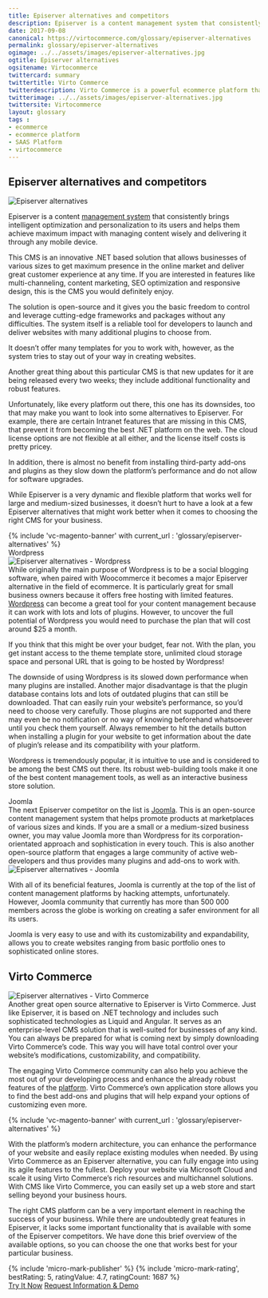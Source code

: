 ```yaml
---
title: Episerver alternatives and competitors
description: Episerver is a content management system that consistently brings intelligent optimization and personalization to its users and helps them achieve maximum impact with managing content wisely and delivering it through any mobile device, but like every platform out there, this one has its downsides. So let's look at Episerver alternatives and competitors.
date: 2017-09-08
canonical: https://virtocommerce.com/glossary/episerver-alternatives
permalink: glossary/episerver-alternatives
ogimage: ../../assets/images/episerver-alternatives.jpg
ogtitle: Episerver alternatives
ogsitename: Virtocommerce
twittercard: summary
twittertitle: Virto Commerce
twitterdescription: Virto Commerce is a powerful ecommerce platform that includes everything you need to create an online store and sell online. Try it free with Free Community License
twitterimage: ../../assets/images/episerver-alternatives.jpg
twittersite: Virtocommerce
layout: glossary
tags :
- ecommerce
- ecommerce platform
- SAAS Platform
- virtocommerce
---
```

<section itemscope itemtype="http://schema.org/Article">
    <meta itemprop="author" content="Virtocommerce">
    <meta itemprop="datePublished" content="2017-09-08">
    <meta itemprop="dateModified" content="2018-02-22">
    <div itemprop="articleBody" class="business-cnt">
        <div itemprop="mainEntityOfPage" class="head __cart">
            <h1 itemprop="headline" class="title">Episerver alternatives and competitors</h1>
        </div>
        <span itemprop="image" itemscope itemtype="https://schema.org/ImageObject">
            <img itemprop="url contentUrl" alt="Episerver alternatives" src="assets/images/episerver-alternatives.jpg" />
            <meta itemprop="width" content="500">
            <meta itemprop="height" content="334">
        </span>
        <p class="text">
            Episerver is a content <a href="{{ '/glossary/purchase-order-management-software' | absolute_url }}"> management system</a> that consistently brings intelligent optimization and personalization to its users and helps them achieve maximum impact with managing content wisely and delivering it through any mobile device.
        </p>
        <p class="text">
            This CMS is an innovative .NET based solution that allows businesses of various sizes to get maximum presence in the online market and deliver great customer experience at any time. If you are interested in features like multi-channeling, content marketing, SEO optimization and responsive design, this is the CMS you would definitely enjoy.
        </p>
        <p class="text">
            The solution is open-source and it gives you the basic freedom to control and leverage cutting-edge frameworks and packages without any difficulties. The system itself is a reliable tool for developers to launch and deliver websites with many additional plugins to choose from.
        </p>
        <p class="text">
            It doesn’t offer many templates for you to work with, however, as the system tries to stay out of your way in creating websites.
        </p>
        <p class="text">
            Another great thing about this particular CMS is that new updates for it are being released every two weeks; they include additional functionality and robust features.
        </p>
        <p class="text">
            Unfortunately, like every platform out there, this one has its downsides, too that may make you want to look into some alternatives to Episerver. For example, there are certain Intranet features that are missing in this CMS, that prevent it from becoming the best .NET platform on the web. The cloud license options are not flexible at all either, and the license itself costs is pretty pricey.
        </p>
        <p class="text">
            In addition, there is almost no benefit from installing third-party add-ons and plugins as they slow down the platform’s performance and do not allow for software upgrades.
        </p>
        <p class="text">
            While Episerver is a very dynamic and flexible platform that works well for large and medium-sized businesses, it doesn’t hurt to have a look at a few Episerver alternatives that might work better when it comes to choosing the right CMS for your business.
        </p>
        {% include 'vc-magento-banner' with current_url : 'glossary/episerver-alternatives' %}
        <div class="section-title">Wordpress</div>
        <div class="row">
            <div class="col-md-4">
                <img alt="Episerver alternatives - Wordpress" src="assets/images/wordpress.jpg" />
            </div>
            <div class="col-md text">
                While originally the main purpose of Wordpress is to be a social blogging software, when paired with Woocommerce it becomes a major Episerver alternative in the field of ecommerce. It is particularly great for small business owners because it offers free hosting with limited features.
                <a href="https://wordpress.org/" rel="nofollow">Wordpress</a> can become a great tool for your content management because it can work with lots and lots of plugins. However, to uncover the full potential of Wordpress you would need to purchase the plan that will cost around $25 a month.
            </div>
        </div>
        <p class="text">
            If you think that this might be over your budget, fear not. With the plan, you get instant access to the theme template store, unlimited cloud storage space and personal URL that is going to be hosted by Wordpress!
        </p>
        <p class="text">
            The downside of using Wordpress is its slowed down performance when many plugins are installed. Another major disadvantage is that the plugin database contains lots and lots of outdated plugins that can still be downloaded. That can easily ruin your website’s performance, so you’d need to choose very carefully. Those plugins are not supported and there may even be no notification or no way of knowing beforehand whatsoever until you check them yourself. Always remember to hit the details button when installing a plugin for your website to get information about the date of plugin’s release and its compatibility with your platform.
        </p>
        <p class="text">
            Wordpress is tremendously popular, it is intuitive to use and is considered to be among the best CMS out there. Its robust web-building tools make it one of the best content management tools, as well as an interactive business store solution.
        </p>
        <div class="section-title">Joomla</div>
        <div class="row">
            <div class="col-md text">
                The next Episerver competitor on the list is <a href="https://www.joomla.org/" rel="nofollow">Joomla</a>. This is an open-source content management system that helps promote products at marketplaces of various sizes and kinds. If you are a small or a medium-sized business owner, you may value Joomla more than Wordpress for its corporation-orientated approach and sophistication in every touch.
                This is also another open-source platform that engages a large community of active web-developers and thus provides many plugins and add-ons to work with.
            </div>
            <div class="col-md-4">
                <img alt="Episerver alternatives - Joomla" src="assets/images/joomla.jpg" />
            </div>
        </div>
        <p class="text">
            With all of its beneficial features, Joomla is currently at the top of the list of content management platforms by hacking attempts, unfortunately. However, Joomla community that currently has more than 500 000 members across the globe is working on creating a safer environment for all its users.
        </p>
        <p class="text">
            Joomla is very easy to use and with its customizability and expandability, allows you to create websites ranging from basic portfolio ones to sophisticated online stores.
        </p>
        <h2>Virto Commerce</h2>
        <div class="row">
            <div class="col-md-4">
                <img alt="Episerver alternatives - Virto Commerce" src="assets/images/virto-commerce-screen.jpg" />
            </div>
            <div class="col-md text">
                Another great open source alternative to Episerver is Virto Commerce. Just like Episerver, it is based on .NET technology and includes such sophisticated technologies as Liquid and Angular. It serves as an enterprise-level CMS solution that is well-suited for businesses of any kind.
                You can always be prepared for what is coming next by simply downloading Virto Commerce’s code. This way you will have total control over your website’s modifications, customizability, and compatibility.
            </div>
        </div>
        <p class="text">
            The engaging Virto Commerce community can also help you achieve the most out of your developing process and enhance the already robust features of the <a href="{{ 'https://virtocommerce.com/b2b-ecommerce-platform' | absolute_url }}">platform</a>. Virto Commerce’s own application store allows you to find the best add-ons and plugins that will help expand your options of customizing even more.
        </p>
        {% include 'vc-magento-banner' with current_url : 'glossary/episerver-alternatives' %}
        <p class="text">
            With the platform’s modern architecture, you can enhance the performance of your website and easily replace existing modules when needed. By using Virto Commerce as an Episerver alternative, you can fully engage into using its agile features to the fullest. Deploy your website via Microsoft Cloud and scale it using Virto Commerce’s rich resources and multichannel solutions. With CMS like Virto Commerce, you can easily set up a web store and start selling beyond your business hours.
        </p>
        <p class="text">
            The right CMS platform can be a very important element in reaching the success of your business. While there are undoubtedly great features in Episerver, it lacks some important functionality that is available with some of the Episerver competitors. We have done this brief overview of the available options, so you can choose the one that works best for your particular business.
        </p>
        {% include 'micro-mark-publisher' %}
        {% include 'micro-mark-rating', bestRating: 5, ratingValue: 4.7, ratingCount: 1687 %}
        <div class="actions">
            <a class="btn btn--orange" href="/contact-us">Try It Now</a>
            <a class="btn btn--orange" href="/contact-us">Request Information & Demo</a>
        </div>
    </div>
</section>